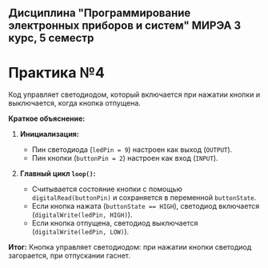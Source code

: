 ## Дисциплина "Программирование электронных приборов и систем" МИРЭА 3 курс, 5 семестр

# Практика №4

Код управляет светодиодом, который включается при нажатии кнопки и выключается, когда кнопка отпущена.

**Краткое объяснение:**

1. **Инициализация:**
   - Пин светодиода (`ledPin = 9`) настроен как выход (`OUTPUT`).
   - Пин кнопки (`buttonPin = 2`) настроен как вход (`INPUT`).

2. **Главный цикл `loop()`:**
   - Считывается состояние кнопки с помощью `digitalRead(buttonPin)` и сохраняется в переменной `buttonState`.
   - Если кнопка нажата (`buttonState == HIGH`), светодиод включается (`digitalWrite(ledPin, HIGH)`).
   - Если кнопка отпущена, светодиод выключается (`digitalWrite(ledPin, LOW)`).

**Итог:**
Кнопка управляет светодиодом: при нажатии кнопки светодиод загорается, при отпускании гаснет.
